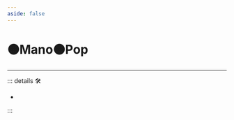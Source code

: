 ```yaml
---
aside: false
---
```

# 🟠<motor>Mano🟠<motor>Pop</motor></motor>

---

<!-- =================================================== -->
<!-- =================================================== -->
<!-- =================================================== -->
<!-- =================================================== -->
<!-- =================================================== -->
::: details 🛠

-

:::
